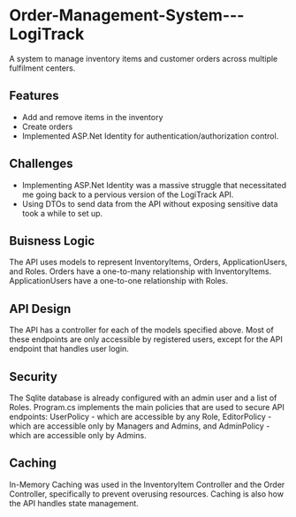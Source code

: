 # Order-Management-System---LogiTrack
A system to manage inventory items and customer orders across multiple fulfilment centers.

## Features
- Add and remove items in the inventory
- Create orders
- Implemented ASP.Net Identity for authentication/authorization control.

## Challenges
- Implementing ASP.Net Identity was a massive struggle that necessitated me going back to a pervious version of the LogiTrack API.
- Using DTOs to send data from the API without exposing sensitive data took a while to set up.

## Buisness Logic
The API uses models to represent InventoryItems, Orders, ApplicationUsers, and Roles. Orders have a one-to-many relationship with InventoryItems. ApplicationUsers have a one-to-one relationship with Roles.

## API Design
The API has a controller for each of the models specified above. Most of these endpoints are only accessible by registered users, except for the API endpoint that handles user login.

## Security
The Sqlite database is already configured with an admin user and a list of Roles. Program.cs implements the main policies that are used to secure API endpoints: UserPolicy - which are accessible by any Role, EditorPolicy - which are accessible only by Managers and Admins, and AdminPolicy - which are accessible only by Admins.

## Caching
In-Memory Caching was used in the InventoryItem Controller and the Order Controller, specifically to prevent overusing resources. Caching is also how the API handles state management.
